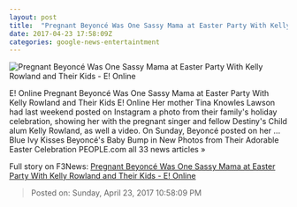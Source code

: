 ```yaml
---
layout: post
title:  "Pregnant Beyoncé Was One Sassy Mama at Easter Party With Kelly Rowland and Their Kids - E! Online"
date: 2017-04-23 17:58:09Z
categories: google-news-entertaintment
---
```


![Pregnant Beyoncé Was One Sassy Mama at Easter Party With Kelly Rowland and Their Kids - E! Online](http://akns-images.eonline.com/eol_images/Entire_Site/2017323/rs_600x600-170423103444-600-beyonce-blue-ivy-easter-042217.jpg?downsize=450:*&crop=450:350;left,top)

E! Online Pregnant Beyoncé Was One Sassy Mama at Easter Party With Kelly Rowland and Their Kids E! Online Her mother Tina Knowles Lawson had last weekend posted on Instagram a photo from their family's holiday celebration, showing her with the pregnant singer and fellow Destiny's Child alum Kelly Rowland, as well a video. On Sunday, Beyoncé posted on her ... Blue Ivy Kisses Beyoncé's Baby Bump in New Photos from Their Adorable Easter Celebration PEOPLE.com all 33 news articles »


Full story on F3News: [Pregnant Beyoncé Was One Sassy Mama at Easter Party With Kelly Rowland and Their Kids - E! Online](http://www.f3nws.com/n/B2gAHC)

> Posted on: Sunday, April 23, 2017 10:58:09 PM
